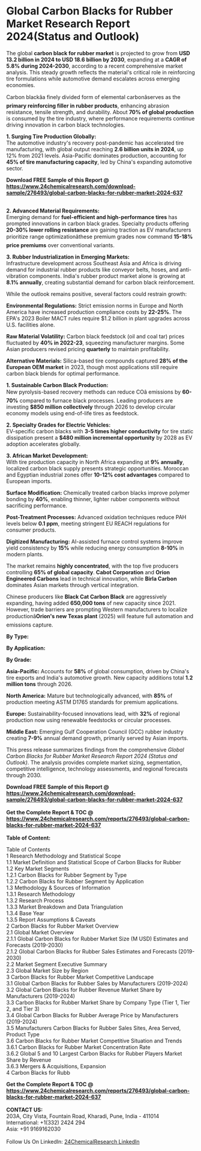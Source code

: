 <h1>Global Carbon Blacks for Rubber Market Research Report 2024(Status and Outlook)</h1><p>The global <strong>carbon black for rubber market</strong> is projected to grow from <strong>USD 13.2 billion in 2024 to USD 18.6 billion by 2030</strong>, expanding at a <strong>CAGR of 5.8% during 2024-2030</strong>, according to a recent comprehensive market analysis. This steady growth reflects the material's critical role in reinforcing tire formulations while automotive demand escalates across emerging economies.</p><p>Carbon blackâa finely divided form of elemental carbonâserves as the <strong>primary reinforcing filler in rubber products</strong>, enhancing abrasion resistance, tensile strength, and durability. About <strong>70% of global production</strong> is consumed by the tire industry, where performance requirements continue driving innovation in carbon black technologies.</p><p><strong>1. Surging Tire Production Globally:</strong><br>
The automotive industry's recovery post-pandemic has accelerated tire manufacturing, with global output reaching <strong>2.6 billion units in 2024</strong>, up 12% from 2021 levels. Asia-Pacific dominates production, accounting for <strong>45% of tire manufacturing capacity</strong>, led by China's expanding automotive sector.</p><div><b>Download FREE Sample of this Report @ 
            <a href="https://www.24chemicalresearch.com/download-sample/276493/global-carbon-blacks-for-rubber-market-2024-637">
            https://www.24chemicalresearch.com/download-sample/276493/global-carbon-blacks-for-rubber-market-2024-637</a></b></div><br><p><strong>2. Advanced Material Requirements:</strong><br>
Emerging demand for <strong>fuel-efficient and high-performance tires</strong> has prompted innovations in carbon black grades. Specialty products offering <strong>20-30% lower rolling resistance</strong> are gaining traction as EV manufacturers prioritize range optimizationâthese premium grades now command <strong>15-18% price premiums</strong> over conventional variants.</p><p><strong>3. Rubber Industrialization in Emerging Markets:</strong><br>
Infrastructure development across Southeast Asia and Africa is driving demand for industrial rubber products like conveyor belts, hoses, and anti-vibration components. India's rubber product market alone is growing at <strong>8.1% annually</strong>, creating substantial demand for carbon black reinforcement.</p><p>While the outlook remains positive, several factors could restrain growth:</p><p><strong>Environmental Regulations:</strong> Strict emission norms in Europe and North America have increased production compliance costs by <strong>22-25%</strong>. The EPA's 2023 Boiler MACT rules require $1.2 billion in plant upgrades across U.S. facilities alone.</p><p><strong>Raw Material Volatility:</strong> Carbon black feedstock (oil and coal tar) prices fluctuated by <strong>40% in 2022-23</strong>, squeezing manufacturer margins. Some Asian producers revised pricing <strong>quarterly</strong> to maintain profitability.</p><p><strong>Alternative Materials:</strong> Silica-based tire compounds captured <strong>28% of the European OEM market</strong> in 2023, though most applications still require carbon black blends for optimal performance.</p><p><strong>1. Sustainable Carbon Black Production:</strong><br>
New pyrolysis-based recovery methods can reduce COâ emissions by <strong>60-70%</strong> compared to furnace black processes. Leading producers are investing <strong>$850 million collectively</strong> through 2026 to develop circular economy models using end-of-life tires as feedstock.</p><p><strong>2. Specialty Grades for Electric Vehicles:</strong><br>
EV-specific carbon blacks with <strong>3-5 times higher conductivity</strong> for tire static dissipation present a <strong>$480 million incremental opportunity</strong> by 2028 as EV adoption accelerates globally.</p><p><strong>3. African Market Development:</strong><br>
With tire production capacity in North Africa expanding at <strong>9% annually</strong>, localized carbon black supply presents strategic opportunities. Moroccan and Egyptian industrial zones offer <strong>10-12% cost advantages</strong> compared to European imports.</p><p><strong>Surface Modification:</strong> Chemically treated carbon blacks improve polymer bonding by <strong>40%</strong>, enabling thinner, lighter rubber components without sacrificing performance.</p><p><strong>Post-Treatment Processes:</strong> Advanced oxidation techniques reduce PAH levels below <strong>0.1 ppm</strong>, meeting stringent EU REACH regulations for consumer products.</p><p><strong>Digitized Manufacturing:</strong> AI-assisted furnace control systems improve yield consistency by <strong>15%</strong> while reducing energy consumption <strong>8-10%</strong> in modern plants.</p><p>The market remains <strong>highly concentrated</strong>, with the top five producers controlling <strong>65% of global capacity</strong>. <strong>Cabot Corporation</strong> and <strong>Orion Engineered Carbons</strong> lead in technical innovation, while <strong>Birla Carbon</strong> dominates Asian markets through vertical integration.</p><p>Chinese producers like <strong>Black Cat Carbon Black</strong> are aggressively expanding, having added <strong>650,000 tons</strong> of new capacity since 2021. However, trade barriers are prompting Western manufacturers to localize productionâ<strong>Orion's new Texas plant</strong> (2025) will feature full automation and emissions capture.</p><p><strong>By Type:</strong></p><p><strong>By Application:</strong></p><p><strong>By Grade:</strong></p><p><strong>Asia-Pacific:</strong> Accounts for <strong>58%</strong> of global consumption, driven by China's tire exports and India's automotive growth. New capacity additions total <strong>1.2 million tons</strong> through 2026.</p><p><strong>North America:</strong> Mature but technologically advanced, with <strong>85%</strong> of production meeting ASTM D1765 standards for premium applications.</p><p><strong>Europe:</strong> Sustainability-focused innovations lead, with <strong>32%</strong> of regional production now using renewable feedstocks or circular processes.</p><p><strong>Middle East:</strong> Emerging Gulf Cooperation Council (GCC) rubber industry creating <strong>7-9%</strong> annual demand growth, primarily served by Asian imports.</p><p>This press release summarizes findings from the comprehensive <em>Global Carbon Blacks for Rubber Market Research Report 2024 (Status and Outlook)</em>. The analysis provides complete market sizing, segmentation, competitive intelligence, technology assessments, and regional forecasts through 2030.</p><div><b>Download FREE Sample of this Report @ 
            <a href="https://www.24chemicalresearch.com/download-sample/276493/global-carbon-blacks-for-rubber-market-2024-637">
            https://www.24chemicalresearch.com/download-sample/276493/global-carbon-blacks-for-rubber-market-2024-637</a></b></div><br><div><b>Get the Complete Report & TOC @ 
            <a href="https://www.24chemicalresearch.com/reports/276493/global-carbon-blacks-for-rubber-market-2024-637">
            https://www.24chemicalresearch.com/reports/276493/global-carbon-blacks-for-rubber-market-2024-637</a></b></div><br>
            <b>Table of Content:</b><p>Table of Contents<br />
1 Research Methodology and Statistical Scope<br />
1.1 Market Definition and Statistical Scope of Carbon Blacks for Rubber<br />
1.2 Key Market Segments<br />
1.2.1 Carbon Blacks for Rubber Segment by Type<br />
1.2.2 Carbon Blacks for Rubber Segment by Application<br />
1.3 Methodology & Sources of Information<br />
1.3.1 Research Methodology<br />
1.3.2 Research Process<br />
1.3.3 Market Breakdown and Data Triangulation<br />
1.3.4 Base Year<br />
1.3.5 Report Assumptions & Caveats<br />
2 Carbon Blacks for Rubber Market Overview<br />
2.1 Global Market Overview<br />
2.1.1 Global Carbon Blacks for Rubber Market Size (M USD) Estimates and Forecasts (2019-2030)<br />
2.1.2 Global Carbon Blacks for Rubber Sales Estimates and Forecasts (2019-2030)<br />
2.2 Market Segment Executive Summary<br />
2.3 Global Market Size by Region<br />
3 Carbon Blacks for Rubber Market Competitive Landscape<br />
3.1 Global Carbon Blacks for Rubber Sales by Manufacturers (2019-2024)<br />
3.2 Global Carbon Blacks for Rubber Revenue Market Share by Manufacturers (2019-2024)<br />
3.3 Carbon Blacks for Rubber Market Share by Company Type (Tier 1, Tier 2, and Tier 3)<br />
3.4 Global Carbon Blacks for Rubber Average Price by Manufacturers (2019-2024)<br />
3.5 Manufacturers Carbon Blacks for Rubber Sales Sites, Area Served, Product Type<br />
3.6 Carbon Blacks for Rubber Market Competitive Situation and Trends<br />
3.6.1 Carbon Blacks for Rubber Market Concentration Rate<br />
3.6.2 Global 5 and 10 Largest Carbon Blacks for Rubber Players Market Share by Revenue<br />
3.6.3 Mergers & Acquisitions, Expansion<br />
4 Carbon Blacks for Rubb</p><div><b>Get the Complete Report & TOC @ 
            <a href="https://www.24chemicalresearch.com/reports/276493/global-carbon-blacks-for-rubber-market-2024-637">
            https://www.24chemicalresearch.com/reports/276493/global-carbon-blacks-for-rubber-market-2024-637</a></b></div><br><b>CONTACT US:</b><br>
            203A, City Vista, Fountain Road, Kharadi, Pune, India - 411014<br>
            International: +1(332) 2424 294<br>
            Asia: +91 9169162030 <br><br>
            Follow Us On LinkedIn: <a href="https://www.linkedin.com/company/24chemicalresearch/">24ChemicalResearch LinkedIn</a>